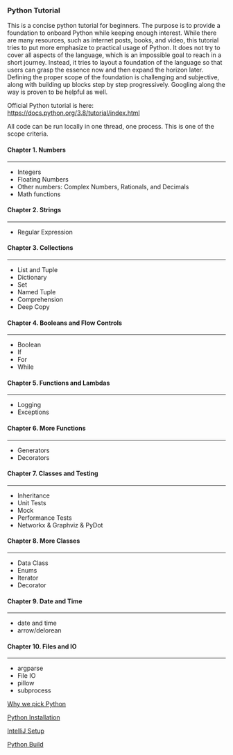 ### Python Tutorial
This is a concise python tutorial for beginners. The purpose is to provide a 
foundation to onboard Python while keeping enough interest. While there are 
many resources, such as internet posts, books, and video, this tutorial tries 
to put more emphasize to practical usage of Python. It does not try to cover 
all aspects of the language, which is an impossible goal to reach in a short 
journey. Instead, it tries to layout a foundation of the language so that 
users can grasp the essence now and then expand the horizon later. Defining 
the proper scope of the foundation is challenging and subjective, along with 
building up blocks step by step progressively. Googling along the way is proven
to be helpful as well.

Official Python tutorial is here:
https://docs.python.org/3.8/tutorial/index.html

All code can be run locally in one thread, one process. This is one of the
scope criteria.

#### Chapter 1. Numbers
___
- Integers
- Floating Numbers
- Other numbers: Complex Numbers, Rationals, and Decimals 
- Math functions

#### Chapter 2. Strings
___
- Regular Expression

#### Chapter 3. Collections
___
- List and Tuple
- Dictionary
- Set
- Named Tuple
- Comprehension
- Deep Copy

#### Chapter 4. Booleans and Flow Controls
___
- Boolean 
- If
- For
- While

#### Chapter 5. Functions and Lambdas
___
- Logging
- Exceptions

#### Chapter 6. More Functions
___
- Generators
- Decorators


#### Chapter 7. Classes and Testing
___
- Inheritance
- Unit Tests
- Mock
- Performance Tests
- Networkx & Graphviz & PyDot

#### Chapter 8. More Classes
___
- Data Class
- Enums
- Iterator
- Decorator

#### Chapter 9. Date and Time
___
- date and time
- arrow/delorean

#### Chapter 10. Files and IO
___
- argparse
- File IO
- pillow
- subprocess


[Why we pick Python](why_python.md)

[Python Installation](python_installation.md)  

[IntelliJ Setup](intellij_setup.md)  

[Python Build](python_build.md)
